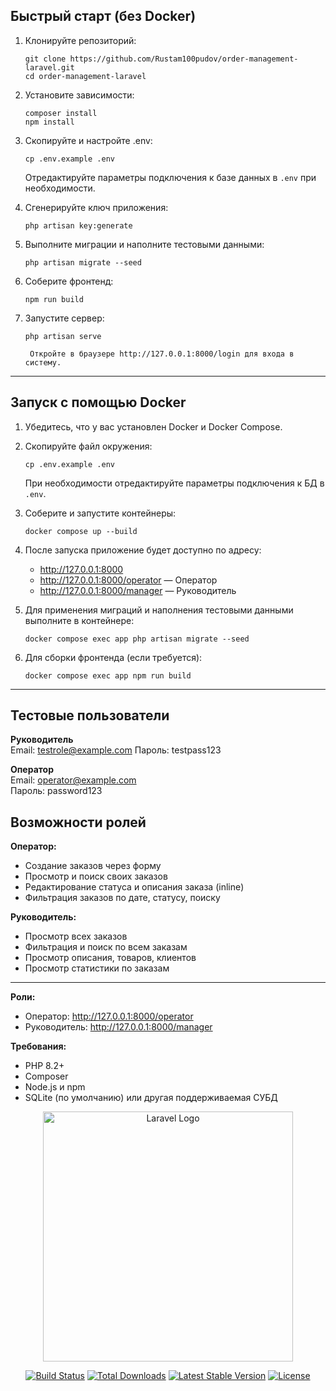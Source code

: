 ## Быстрый старт (без Docker)

1. Клонируйте репозиторий:
	```
	git clone https://github.com/Rustam100pudov/order-management-laravel.git
	cd order-management-laravel
	```

2. Установите зависимости:
	```
	composer install
	npm install
	```

3. Скопируйте и настройте .env:
	```
	cp .env.example .env
	```
	Отредактируйте параметры подключения к базе данных в `.env` при необходимости.

4. Сгенерируйте ключ приложения:
	```
	php artisan key:generate
	```

5. Выполните миграции и наполните тестовыми данными:
	```
	php artisan migrate --seed
	```

6. Соберите фронтенд:
	```
	npm run build
	```


7. Запустите сервер:
	```
	php artisan serve
	```
		Откройте в браузере http://127.0.0.1:8000/login для входа в систему.

---
## Запуск с помощью Docker

1. Убедитесь, что у вас установлен Docker и Docker Compose.

2. Скопируйте файл окружения:
	```
	cp .env.example .env
	```
	При необходимости отредактируйте параметры подключения к БД в `.env`.

3. Соберите и запустите контейнеры:
	```
	docker compose up --build
	```

4. После запуска приложение будет доступно по адресу:
	- http://127.0.0.1:8000
	- http://127.0.0.1:8000/operator — Оператор
	- http://127.0.0.1:8000/manager — Руководитель

5. Для применения миграций и наполнения тестовыми данными выполните в контейнере:
	```
	docker compose exec app php artisan migrate --seed
	```

6. Для сборки фронтенда (если требуется):
	```
	docker compose exec app npm run build
	```

---


## Тестовые пользователи

**Руководитель**  
Email: testrole@example.com
Пароль: testpass123

**Оператор**  
Email: operator@example.com  
Пароль: password123

## Возможности ролей

**Оператор:**
- Создание заказов через форму
- Просмотр и поиск своих заказов
- Редактирование статуса и описания заказа (inline)
- Фильтрация заказов по дате, статусу, поиску

**Руководитель:**
- Просмотр всех заказов
- Фильтрация и поиск по всем заказам
- Просмотр описания, товаров, клиентов
- Просмотр статистики по заказам

---

**Роли:**
- Оператор: http://127.0.0.1:8000/operator
- Руководитель: http://127.0.0.1:8000/manager

**Требования:**
- PHP 8.2+
- Composer
- Node.js и npm
- SQLite (по умолчанию) или другая поддерживаемая СУБД
<p align="center"><a href="https://laravel.com" target="_blank"><img src="https://raw.githubusercontent.com/laravel/art/master/logo-lockup/5%20SVG/2%20CMYK/1%20Full%20Color/laravel-logolockup-cmyk-red.svg" width="400" alt="Laravel Logo"></a></p>

<p align="center">
<a href="https://github.com/laravel/framework/actions"><img src="https://github.com/laravel/framework/workflows/tests/badge.svg" alt="Build Status"></a>
<a href="https://packagist.org/packages/laravel/framework"><img src="https://img.shields.io/packagist/dt/laravel/framework" alt="Total Downloads"></a>
<a href="https://packagist.org/packages/laravel/framework"><img src="https://img.shields.io/packagist/v/laravel/framework" alt="Latest Stable Version"></a>
<a href="https://packagist.org/packages/laravel/framework"><img src="https://img.shields.io/packagist/l/laravel/framework" alt="License"></a>
</p>



